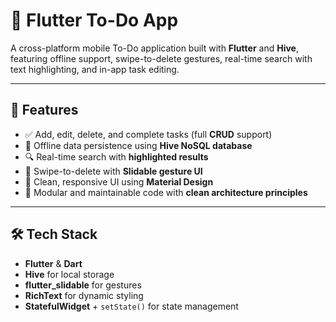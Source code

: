 # 📝 Flutter To-Do App

A cross-platform mobile To-Do application built with **Flutter** and **Hive**, featuring offline support, swipe-to-delete gestures, real-time search with text highlighting, and in-app task editing.

---

## 🚀 Features

- ✅ Add, edit, delete, and complete tasks (full **CRUD** support)
- 💾 Offline data persistence using **Hive NoSQL database**
- 🔍 Real-time search with **highlighted results**
- 🤏 Swipe-to-delete with **Slidable gesture UI**
- 🎨 Clean, responsive UI using **Material Design**
- 🧩 Modular and maintainable code with **clean architecture principles**

---

## 🛠️ Tech Stack

- **Flutter** & **Dart**
- **Hive** for local storage
- **flutter_slidable** for gestures
- **RichText** for dynamic styling
- **StatefulWidget** + `setState()` for state management


